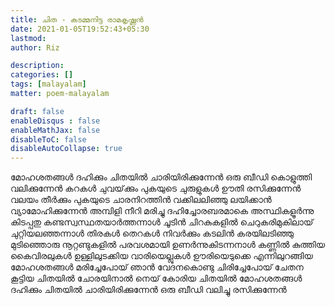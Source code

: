 ```yaml
---
title: ചിത - കടമ്മനിട്ട രാമകൃ‌ഷ്ണന്‍
date: 2021-01-05T19:52:43+05:30
lastmod: 
author: Riz

description: 
categories: []
tags: [malayalam]
matter: poem-malayalam

draft: false
enableDisqus : false
enableMathJax: false
disableToC: false
disableAutoCollapse: true
---
```


മോഹശതങ്ങള്‍ ദഹിക്കും ചിതയില്‍
ചാരിയിരിക്കുന്നേന്‍
ഒരു ബീഡി കൊളുത്തി വലിക്കുന്നേന്‍
കറകള്‍ ചുവയ്‌ക്കും പുകയുടെ ചുരുളുകള്‍
ഊതി രസിക്കുന്നേന്‍
വലയം തീര്‍ക്കും പുകയുടെ ചാരനിറത്തിന്‍
വക്കിലലിഞ്ഞു ലയിക്കാന്‍ വ്യാമോഹിക്കുന്നേന്‍
അമ്പി‌ളി നീറി മരിച്ചു ദഹിച്ചോരബരമാകെ
അസ്ഥികളൂര്‍ന്നു കിടപ്പതു കണ്ടസ്വ‌സ്ഥതയാര്‍ത്തന്നാള്‍
ചൂടിന്‍ ചിറകുകളില്‍ ചെറുകരിമുകിലായ് 
ചുറ്റിയലഞ്ഞന്നാള്‍
തിരകള്‍ തെറകള്‍ നിവര്‍ക്കും കടലിന്‍
കരയിലടിഞ്ഞു മുടിഞ്ഞൊരു നൂറ്റണ്ടുകളില്‍
പരവശമായി ഉണര്‍ന്നുകിടന്നനാള്‍
കണ്ണില്‍ കുത്തിയ കൈവിരലുകള്‍
ഉള്ളിലുടക്കിയ വാരിയെല്ലുകള്‍
ഊരിയെടുക്കെ 
എന്നിലുറങ്ങിയ മോഹശതങ്ങള്‍ മരിച്ചേപോയ്
ഞാന്‍ വേദനകൊണ്ടു ചിരിച്ചേപോയ്
ചേതന കൂട്ടിയ ചിതയില്‍
ചോരയിനാല്‍ നെയ് കോരിയ ചിതയില്‍
മോഹശതങ്ങള്‍ ദഹിക്കും ചിതയില്‍
ചാരിയിരിക്കുന്നേന്‍
ഒരു ബീഡി വലിച്ചു രസിക്കുന്നേന്‍ 
